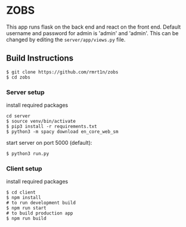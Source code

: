 # ZOBS

This app runs flask on the back end and react on the front end. 
Default username and password for admin is 'admin' and 'admin'. This can be 
changed by editing the `server/app/views.py` file.

## Build Instructions

```
$ git clone https://github.com/rmrt1n/zobs
$ cd zobs

```

### Server setup

install required packages
```
cd server
$ source venv/bin/activate
$ pip3 install -r requirements.txt
$ python3 -m spacy download en_core_web_sm
```

start server on port 5000 (default):
```
$ python3 run.py
```

### Client setup

install required packages
```
$ cd client
$ npm install
# to run development build
$ npm run start
# to build production app
$ npm run build
```

